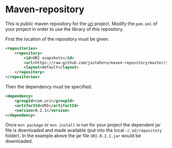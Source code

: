 Maven-repository
================

This is public maven repository for the [uri](https://github.com/justahero/uri) project.
Modify the `pom.xml` of your project in order to use the library of this repository.

First the location of the repository must be given.

````xml
<repositories>
    <repository>
        <id>URI snapshots</id>
        <url>https://raw.github.com/justahero/maven-repository/master/snapshots</url>
        <layout>default</layout>
    </repository>
</repositories>
````

Then the dependency must be specified.

````xml
<dependency>
    <groupId>com.uri</groupId>
    <artifactId>URI</artifactId>
    <version>0.2.1</version>
</dependency>
````

Once `mvn package` or `mvn install` is run for your project the dependent jar file is downloaded
and made available (put into the local `~/.m2/repository` folder).
In the example above the jar file `URI-0.2.1.jar` would be downloaded.

